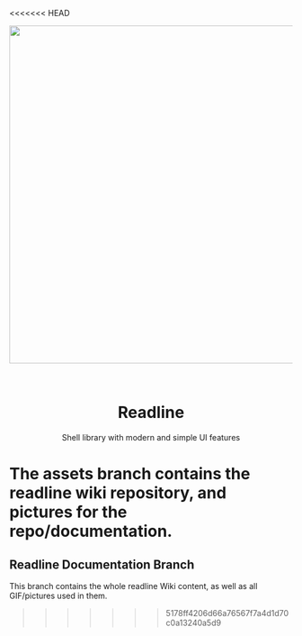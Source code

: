 
<<<<<<< HEAD
<div align="center">
  <a href="https://github.com/reeflective/readline">
    <img alt="" src="" width="600">
  </a>

  <br> <h1> Readline </h1>
  <p>  Shell library with modern and simple UI features </p>
</div>

The assets branch contains the readline wiki repository, and pictures for the repo/documentation.
=======
## Readline Documentation Branch

This branch contains the whole readline Wiki content, as well as all GIF/pictures used in them.
>>>>>>> 5178ff4206d66a76567f7a4d1d70c0a13240a5d9

